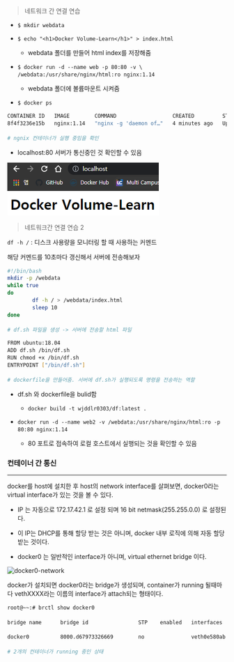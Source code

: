 > 네트워크 간 연결 연습

* `$ mkdir webdata`
* `$ echo "<h1>Docker Volume-Learn</h1>" > index.html`
  * webdata 폴더를 만들어 html index를 저장해줌

* `$ docker run -d --name web -p 80:80 -v \ /webdata:/usr/share/nginx/html:ro nginx:1.14`
  * webdata 폴더에 볼륨마운트 시켜줌

* `$ docker ps`

```bash
CONTAINER ID   IMAGE        COMMAND                  CREATED         STATUS         PORTS                               NAMES
8f4f3236e15b   nginx:1.14   "nginx -g 'daemon of…"   4 minutes ago   Up 4 minutes   0.0.0.0:80->80/tcp, :::80->80/tcp   web

# ngnix 컨테이너가 실행 중임을 확인
```

* localhost:80 서버가 통신중인 것 확인할 수 있음

![image-20210719212612672](./img/port80.png)

> 네트워크간 연결 연습 2

`df -h /` : 디스크 사용량을 모니터링 할 때 사용하는 커멘드

해당 커멘드를 10초마다 갱신해서 서버에 전송해보자

```bash
#!/bin/bash
mkdir -p /webdata
while true
do
        df -h / > /webdata/index.html
        sleep 10
done

# df.sh 파일을 생성 -> 서버에 전송할 html 파일
```

```bash
FROM ubuntu:18.04
ADD df.sh /bin/df.sh
RUN chmod +x /bin/df.sh
ENTRYPOINT ["/bin/df.sh"]

# dockerfile을 만들어줌. 서버에 df.sh가 실행되도록 명령을 전송하는 역할
```

* df.sh 와 dockerfile을 bulid함

  * `docker build -t wjddlr0303/df:latest .`

* `docker run -d --name web2 -v /webdata:/usr/share/nginx/html:ro -p 80:80 nginx:1.14`

  * 80 포트로 접속하여 로컬 호스트에서 실행되는 것을 확인할 수 있음

    
  

### 컨테이너 간 통신

---

docker를 host에 설치한 후 host의 network interface를 살펴보면, docker0라는 virtual interface가 있는 것을 볼 수 있다.

* IP 는 자동으로 172.17.42.1 로 설정 되며 16 bit netmask(255.255.0.0) 로 설정된다. 

* 이 IP는 DHCP를 통해 할당 받는 것은 아니며, docker 내부 로직에 의해 자동 할당 받는 것이다.

* docker0 는 일반적인 interface가 아니며, virtual ethernet bridge 이다.

![docker0-network](https://jonnung.dev/images/docker_network.png)

docker가 설치되면 docker0라는 bridge가 생성되며, container가 running 될때마다 vethXXXX라는 이름의 interface가 attach되는 형태이다.

```bash
root@~~:# brctl show docker0

bridge name      bridge id                STP    enabled   interfaces

docker0          8000.d67973326669        no               veth0e580ab                                                                              veth77faee0

# 2개의 컨테이너가 running 중인 상태
```

